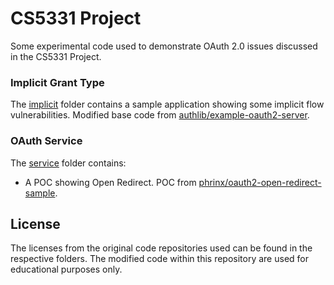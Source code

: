 # CS5331 Project

Some experimental code used to demonstrate OAuth 2.0 issues discussed in the CS5331 Project.

### Implicit Grant Type
The [implicit](implicit/) folder contains a sample application showing some implicit flow vulnerabilities. Modified base code from [authlib/example-oauth2-server](https://github.com/authlib/example-oauth2-server).

### OAuth Service
The [service](service/) folder contains:
- A POC showing Open Redirect. POC from [phrinx/oauth2-open-redirect-sample](https://github.com/phrinx/oauth2-open-redirect-sample).

## License

The licenses from the original code repositories used can be found in the respective folders. The modified code within this repository are used for educational purposes only.
